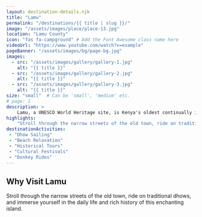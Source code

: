 ```yaml
---
layout: destination-details.njk
title: "Lamu"
permalink: "/destinations/{{ title | slug }}/"
image: "/assets/images/place/place-13.jpg"
location: "Lamu County"
icon: "fas fa-campground" # Add the Font Awesome class name here
videoUrl: "https://www.youtube.com/watch?v=example"
pageBanner: "/assets/images/bg/page-bg.jpg"
images: 
  - src: "/assets/images/gallery/gallery-1.jpg"
    alt: "{{ title }}"
  - src: "/assets/images/gallery/gallery-2.jpg"
    alt: "{{ title }}"
  - src: "/assets/images/gallery/gallery-3.jpg"
    alt: "{{ title }}"
size: "small"  # Can be 'small', 'medium' etc.
# page: 1
description: >
    Lamu, a UNESCO World Heritage site, is Kenya's oldest continually inhabited town and a great place to experience the peaceful island life and rich Swahili culture.
highlights:
    "Stroll through the narrow streets of the old town, ride on traditional dhows, and immerse yourself in the daily life and rich history of this enchanting island."
destinationActivities:
 - "Dhow Sailing"
 - "Beach Relaxation"
 - "Historical Tours"
 - "Cultural Festivals"
 - "Donkey Rides"
---
```


## Why Visit Lamu

Stroll through the narrow streets of the old town, ride on traditional dhows, and immerse yourself in the daily life and rich history of this enchanting island.
